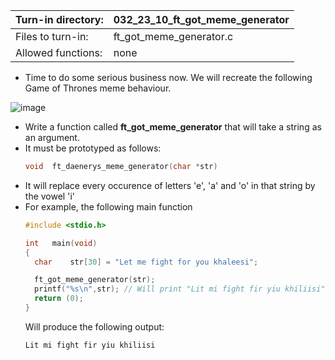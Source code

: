 Turn-in directory: | 032_23_10_ft_got_meme_generator|
-------------|-------------|
Files to turn-in: | ft_got_meme_generator.c |
Allowed functions: | none

* Time to do some serious business now. We will recreate the following Game of Thrones meme behaviour.

![image](https://user-images.githubusercontent.com/36443074/138554344-4453c544-55dd-4365-895c-ff68f38307c4.png)

* Write a function called **ft_got_meme_generator** that will take a string as an argument.
* It must be prototyped as follows:
  ``` C
  void	ft_daenerys_meme_generator(char	*str)
  ```
* It will replace every occurence of letters 'e', 'a' and 'o' in that string by the vowel 'i'
* For example, the following main function
  ``` C
  #include <stdio.h>
  
  int	main(void)
  {
	char	str[30] = "Let me fight for you khaleesi";

	ft_got_meme_generator(str);
	printf("%s\n",str); // Will print "Lit mi fight fir yiu khiliisi";
	return (0);
  }
  ```
  Will produce the following output:
  ```Bash
  Lit mi fight fir yiu khiliisi
  ```
